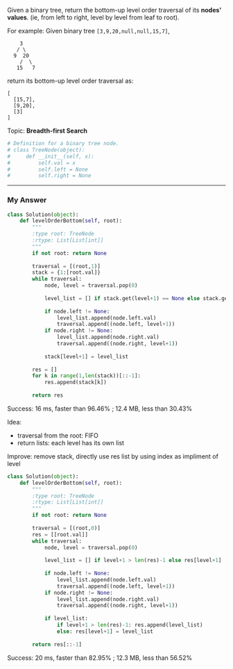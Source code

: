 Given a binary tree, return the bottom-up level order traversal of its **nodes' values**. (ie, from left to right, level by level from leaf to root).

For example:
Given binary tree `[3,9,20,null,null,15,7]`,
```
    3
   / \
  9  20
    /  \
   15   7
```   
return its bottom-up level order traversal as:
```
[
  [15,7],
  [9,20],
  [3]
]
```

Topic: **Breadth-first Search**

```Python
# Definition for a binary tree node.
# class TreeNode(object):
#     def __init__(self, x):
#         self.val = x
#         self.left = None
#         self.right = None
```

---
### My Answer
```Python
class Solution(object):
    def levelOrderBottom(self, root):
        """
        :type root: TreeNode
        :rtype: List[List[int]]
        """
        if not root: return None
        
        traversal = [(root,1)]       
        stack = {1:[root.val]}       
        while traversal:
            node, level = traversal.pop(0)
            
            level_list = [] if stack.get(level+1) == None else stack.get(level+1)
            
            if node.left != None:
                level_list.append(node.left.val)
                traversal.append((node.left, level+1))
            if node.right != None:
                level_list.append(node.right.val)
                traversal.append((node.right, level+1))
                
            stack[level+1] = level_list
            
        res = []
        for k in range(1,len(stack))[::-1]:
            res.append(stack[k])
        
        return res
```
Success: 16 ms, faster than 96.46%  ; 12.4 MB, less than 30.43% 

Idea:
- traversal from the root: FIFO
- return lists: each level has its own list

Improve: remove stack, directly use res list by using index as impliment of level
```Python
class Solution(object):
    def levelOrderBottom(self, root):
        """
        :type root: TreeNode
        :rtype: List[List[int]]
        """
        if not root: return None
        
        traversal = [(root,0)]       
        res = [[root.val]]       
        while traversal:
            node, level = traversal.pop(0)
            
            level_list = [] if level+1 > len(res)-1 else res[level+1]
            
            if node.left != None:
                level_list.append(node.left.val)
                traversal.append((node.left, level+1))
            if node.right != None:
                level_list.append(node.right.val)
                traversal.append((node.right, level+1))
                
            if level_list:    
                if level+1 > len(res)-1: res.append(level_list)
                else: res[level+1] = level_list
        
        return res[::-1]
```
Success: 20 ms, faster than 82.95% ; 12.3 MB, less than 56.52%



